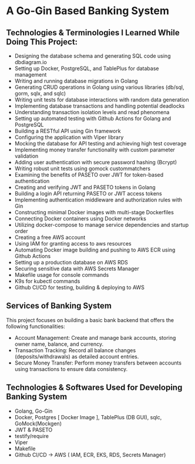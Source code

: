 # A Go-Gin Based Banking System

## Technologies & Terminologies I Learned While Doing This Project:

- Designing the database schema and generating SQL code using dbdiagram.io
- Setting up Docker, PostgreSQL, and TablePlus for database management
- Writing and running database migrations in Golang
- Generating CRUD operations in Golang using various libraries (db/sql, gorm, sqlx, and sqlc)
- Writing unit tests for database interactions with random data generation
- Implementing database transactions and handling potential deadlocks
- Understanding transaction isolation levels and read phenomena
- Setting up automated testing with Github Actions for Golang and PostgreSQL
- Building a RESTful API using Gin framework
- Configuring the application with Viper library
- Mocking the database for API testing and achieving high test coverage
- Implementing money transfer functionality with custom parameter validation
- Adding user authentication with secure password hashing (Bcrypt)
- Writing robust unit tests using gomock custommatchers
- Examining the benefits of PASETO over JWT for token-based authentication
- Creating and verifying JWT and PASETO tokens in Golang
- Building a login API returning PASETO or JWT access tokens
- Implementing authentication middleware and authorization rules with Gin
- Constructing minimal Docker images with multi-stage Dockerfiles
- Connecting Docker containers using Docker networks
- Utilizing docker-compose to manage service dependencies and startup order
- Creating a free AWS account
- Using IAM for granting access to aws resources
- Automating Docker image building and pushing to AWS ECR using Github Actions
- Setting up a production database on AWS RDS
- Securing sensitive data with AWS Secrets Manager
- Makefile usage for console commands
- K9s for kubectl commands
- Github CI/CD for testing, building & deploying to AWS

## Services of Banking System

This project focuses on building a basic bank backend that offers the following functionalities:

- Account Management: Create and manage bank accounts, storing owner name, balance, and currency.
- Transaction Tracking: Record all balance changes (deposits/withdrawals) as detailed account entries.
- Secure Money Transfer: Perform money transfers between accounts using transactions to ensure data consistency.

## Technologies & Softwares Used for Developing Banking System

- Golang, Go-Gin
- Docker, Postgres [ Docker Image ], TablePlus (DB GUI), sqlc, GoMock(Mockgen)
- JWT & PASETO
- testify/require
- Viper
- Makefile
- Github CI/CD -> AWS ( IAM, ECR, EKS, RDS, Secrets Manager)
